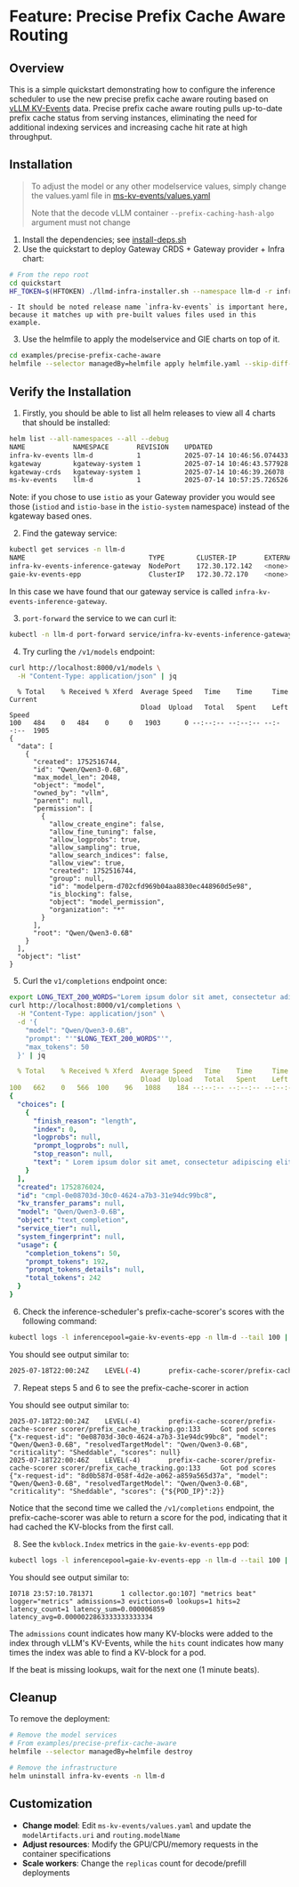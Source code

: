 # Feature: Precise Prefix Cache Aware Routing

## Overview

This is a simple quickstart demonstrating how to configure the inference scheduler to use the new precise prefix cache aware routing based on [vLLM KV-Events](https://github.com/vllm-project/vllm/issues/16669) data. Precise prefix cache aware routing pulls up-to-date prefix cache status from serving instances, eliminating the need for additional indexing services and increasing cache hit rate at high throughput.

## Installation

> To adjust the model or any other modelservice values, simply change the values.yaml file in [ms-kv-events/values.yaml](ms-kv-events/values.yaml)
>
> Note that the decode vLLM container `--prefix-caching-hash-algo` argument must not change

1. Install the dependencies; see [install-deps.sh](../../../../../../llm-d-incubation/llm-d-infra/quickstart/install-deps.sh)
2. Use the quickstart to deploy Gateway CRDS + Gateway provider + Infra chart:

```bash
# From the repo root
cd quickstart
HF_TOKEN=$(HFTOKEN) ./llmd-infra-installer.sh --namespace llm-d -r infra-kv-events --gateway kgateway
```
    - It should be noted release name `infra-kv-events` is important here, because it matches up with pre-built values files used in this example.

3. Use the helmfile to apply the modelservice and GIE charts on top of it.

```bash
cd examples/precise-prefix-cache-aware
helmfile --selector managedBy=helmfile apply helmfile.yaml --skip-diff-on-install
```

## Verify the Installation

1. Firstly, you should be able to list all helm releases to view all 4 charts that should be installed:

```bash
helm list --all-namespaces --all --debug
NAME          	NAMESPACE      	REVISION	UPDATED                             	STATUS  	CHART                    	APP VERSION
infra-kv-events	llm-d          	1       	2025-07-14 10:46:56.074433 -0700 PDT	deployed	llm-d-infra-v0.5.1        	v0.5.1
kgateway      	kgateway-system	1       	2025-07-14 10:46:43.577928 -0700 PDT	deployed	kgateway-v2.0.3          	1.16.0
kgateway-crds 	kgateway-system	1       	2025-07-14 10:46:39.26078 -0700  PDT 	deployed	kgateway-crds-v2.0.3     	1.16.0
ms-kv-events   	llm-d          	1       	2025-07-14 10:57:25.726526 -0700 PDT	deployed	llm-d-modelservice-0.0.19	0.0.1
```

Note: if you chose to use `istio` as your Gateway provider you would see those (`istiod` and `istio-base` in the `istio-system` namespace) instead of the kgateway based ones.

2. Find the gateway service:
```bash
kubectl get services -n llm-d
NAME                               TYPE        CLUSTER-IP       EXTERNAL-IP   PORT(S)             AGE
infra-kv-events-inference-gateway  NodePort    172.30.172.142   <none>        80:30519/TCP        4m7s
gaie-kv-events-epp                 ClusterIP   172.30.72.170    <none>        9002/TCP,5557/TCP   71s
```
In this case we have found that our gateway service is called `infra-kv-events-inference-gateway`.

3. `port-forward` the service to we can curl it:

```bash
kubectl -n llm-d port-forward service/infra-kv-events-inference-gateway 8000:80
```

4. Try curling the `/v1/models` endpoint:

```bash
curl http://localhost:8000/v1/models \
  -H "Content-Type: application/json" | jq
```
```
  % Total    % Received % Xferd  Average Speed   Time    Time     Time  Current
                                 Dload  Upload   Total   Spent    Left  Speed
100   484    0   484    0     0   1903      0 --:--:-- --:--:-- --:--:--  1905
{
  "data": [
    {
      "created": 1752516744,
      "id": "Qwen/Qwen3-0.6B",
      "max_model_len": 2048,
      "object": "model",
      "owned_by": "vllm",
      "parent": null,
      "permission": [
        {
          "allow_create_engine": false,
          "allow_fine_tuning": false,
          "allow_logprobs": true,
          "allow_sampling": true,
          "allow_search_indices": false,
          "allow_view": true,
          "created": 1752516744,
          "group": null,
          "id": "modelperm-d702cfd969b04aa8830ec448960d5e98",
          "is_blocking": false,
          "object": "model_permission",
          "organization": "*"
        }
      ],
      "root": "Qwen/Qwen3-0.6B"
    }
  ],
  "object": "list"
}
```

5. Curl the `v1/completions` endpoint once:
```bash
export LONG_TEXT_200_WORDS="Lorem ipsum dolor sit amet, consectetur adipiscing elit. Sed do eiusmod tempor incididunt ut labore et dolore magna aliqua. Ut enim ad minim veniam, quis nostrud exercitation ullamco laboris nisi ut aliquip ex ea commodo consequat. Duis aute irure dolor in reprehenderit in voluptate velit esse cillum dolore eu fugiat nulla pariatur. Excepteur sint occaecat cupidatat non proident, sunt in culpa qui officia deserunt mollit anim id est laborum. Lorem ipsum dolor sit amet, consectetur adipiscing elit. Sed do eiusmod tempor incididunt ut labore et dolore magna aliqua. Ut enim ad minim veniam, quis nostrud exercitation ullamco laboris nisi ut aliquip ex ea commodo consequat. Duis aute irure dolor in reprehenderit in voluptate velit esse cillum dolore eu fugiat nulla pariatur. Excepteur sint occaecat cupidatat non proident, sunt in culpa qui officia deserunt mollit anim id est laborum." && \
curl http://localhost:8000/v1/completions \
  -H "Content-Type: application/json" \
  -d '{
    "model": "Qwen/Qwen3-0.6B",
    "prompt": "'"$LONG_TEXT_200_WORDS"'",
    "max_tokens": 50
  }' | jq
```
```yaml
  % Total    % Received % Xferd  Average Speed   Time    Time     Time  Current
                                 Dload  Upload   Total   Spent    Left  Speed
100   662    0   566  100    96   1088    184 --:--:-- --:--:-- --:--:--  1273
{
  "choices": [
    {
      "finish_reason": "length",
      "index": 0,
      "logprobs": null,
      "prompt_logprobs": null,
      "stop_reason": null,
      "text": " Lorem ipsum dolor sit amet, consectetur adipiscing elit. Sed do eiusmod tempor incididunt ut labore et dolore magna aliqua. Ut enim ad minim veniam, quis nostrud exercitation ullamco laboris nisi ut aliquip ex ea commodo consequat. Duis aute irure dolor"
    }
  ],
  "created": 1752876024,
  "id": "cmpl-0e08703d-30c0-4624-a7b3-31e94dc99bc8",
  "kv_transfer_params": null,
  "model": "Qwen/Qwen3-0.6B",
  "object": "text_completion",
  "service_tier": null,
  "system_fingerprint": null,
  "usage": {
    "completion_tokens": 50,
    "prompt_tokens": 192,
    "prompt_tokens_details": null,
    "total_tokens": 242
  }
}
```

6. Check the inference-scheduler's prefix-cache-scorer's scores with the following command:
```bash
kubectl logs -l inferencepool=gaie-kv-events-epp -n llm-d --tail 100 | grep "Got pod scores"
```

You should see output similar to:
```bash
2025-07-18T22:00:24Z    LEVEL(-4)       prefix-cache-scorer/prefix-cache-scorer scorer/prefix_cache_tracking.go:133     Got pod scores  {"x-request-id": "0e08703d-30c0-4624-a7b3-31e94dc99bc8", "model": "Qwen/Qwen3-0.6B", "resolvedTargetModel": "Qwen/Qwen3-0.6B", "criticality": "Sheddable", "scores": null}
```

7. Repeat steps 5 and 6 to see the prefix-cache-scorer in action

You should see output similar to:
```log
2025-07-18T22:00:24Z    LEVEL(-4)       prefix-cache-scorer/prefix-cache-scorer scorer/prefix_cache_tracking.go:133     Got pod scores  {"x-request-id": "0e08703d-30c0-4624-a7b3-31e94dc99bc8", "model": "Qwen/Qwen3-0.6B", "resolvedTargetModel": "Qwen/Qwen3-0.6B", "criticality": "Sheddable", "scores": null}
2025-07-18T22:00:46Z    LEVEL(-4)       prefix-cache-scorer/prefix-cache-scorer scorer/prefix_cache_tracking.go:133     Got pod scores  {"x-request-id": "8d0b587d-058f-4d2e-a062-a859a565d37a", "model": "Qwen/Qwen3-0.6B", "resolvedTargetModel": "Qwen/Qwen3-0.6B", "criticality": "Sheddable", "scores": {"${POD_IP}":2}}
```

Notice that the second time we called the `/v1/completions` endpoint, the prefix-cache-scorer was able to return a score for the pod,
indicating that it had cached the KV-blocks from the first call.

8. See the `kvblock.Index` metrics in the `gaie-kv-events-epp` pod:
```bash
kubectl logs -l inferencepool=gaie-kv-events-epp -n llm-d --tail 100 | grep "metrics beat"
```
You should see output similar to:
```log
I0718 23:57:10.781371       1 collector.go:107] "metrics beat" logger="metrics" admissions=3 evictions=0 lookups=1 hits=2 latency_count=1 latency_sum=0.000006859 latency_avg=0.0000022863333333333334
```

The `admissions` count indicates how many KV-blocks were added to the index through vLLM's KV-Events,
while the `hits` count indicates how many times the index was able to find a KV-block for a pod.

If the beat is missing lookups, wait for the next one (1 minute beats).

## Cleanup

To remove the deployment:
```bash
# Remove the model services
# From examples/precise-prefix-cache-aware
helmfile --selector managedBy=helmfile destroy

# Remove the infrastructure
helm uninstall infra-kv-events -n llm-d
```

## Customization

- **Change model**: Edit `ms-kv-events/values.yaml` and update the `modelArtifacts.uri` and `routing.modelName`
- **Adjust resources**: Modify the GPU/CPU/memory requests in the container specifications
- **Scale workers**: Change the `replicas` count for decode/prefill deployments
